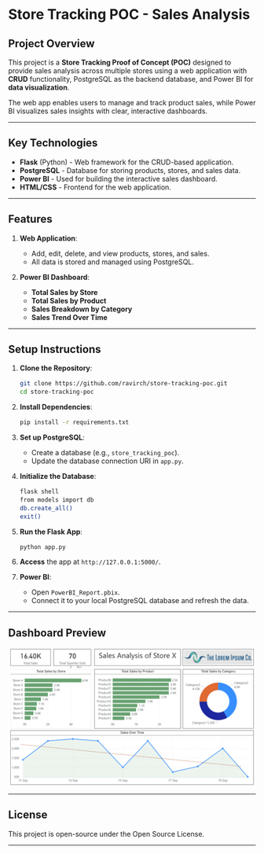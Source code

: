 # Store Tracking POC - Sales Analysis

## Project Overview

This project is a **Store Tracking Proof of Concept (POC)** designed to provide sales analysis across multiple stores using a web application with **CRUD** functionality, PostgreSQL as the backend database, and Power BI for **data visualization**. 

The web app enables users to manage and track product sales, while Power BI visualizes sales insights with clear, interactive dashboards.

---

## Key Technologies

- **Flask** (Python) - Web framework for the CRUD-based application.
- **PostgreSQL** - Database for storing products, stores, and sales data.
- **Power BI** - Used for building the interactive sales dashboard.
- **HTML/CSS** - Frontend for the web application.

---

## Features

1. **Web Application**: 
   - Add, edit, delete, and view products, stores, and sales.
   - All data is stored and managed using PostgreSQL.

2. **Power BI Dashboard**:
   - **Total Sales by Store**
   - **Total Sales by Product**
   - **Sales Breakdown by Category**
   - **Sales Trend Over Time**

---

## Setup Instructions

1. **Clone the Repository**:
   ```bash
   git clone https://github.com/ravirch/store-tracking-poc.git
   cd store-tracking-poc
   ```

2. **Install Dependencies**:
   ```bash
   pip install -r requirements.txt
   ```

3. **Set up PostgreSQL**:
   - Create a database (e.g., `store_tracking_poc`).
   - Update the database connection URI in `app.py`.

4. **Initialize the Database**:
   ```bash
   flask shell
   from models import db
   db.create_all()
   exit()
   ```

5. **Run the Flask App**:
   ```bash
   python app.py
   ```

6. **Access** the app at `http://127.0.0.1:5000/`.

7. **Power BI**:
   - Open `PowerBI_Report.pbix`.
   - Connect it to your local PostgreSQL database and refresh the data.

---

## Dashboard Preview

![Power BI Dashboard](https://github.com/ravirch/Store-Tracking-POC/blob/main/screenshots/powerbi_dashboard.png.png)


---

## License

This project is open-source under the Open Source License.

---
